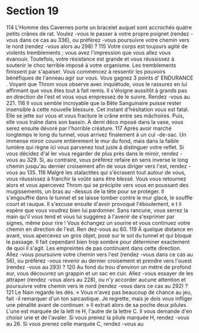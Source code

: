 # Section 19

114
L'Homme des Cavernes porte un bracelet auquel sont accrochés quatre petits crânes de
rat. Voulez -vous le passer à votre propre poignet (rendez -vous dans ce cas au 336), ou
préférez -vous poursuivre votre chemin vers le nord (rendez -vous alors au 298) ?
115
Votre corps est toujours agité de violents tremblements  ; vous avez l'impression que vous
allez vous évanouir. Toutefois, votre résistance est grande et vous réussissez à soutenir le
choc terrible imposé à votre  organisme. Les tremblements finissent par s'apaiser. Vous
commencez à ressentir les pouvoirs bénéfiques de l'anneau agir sur vous. Vous gagnez 3
points d' ENDURANCE . Voyant que Throm  vous observe avec inquiétude, vous le rassurez en
lui affirmant que vous êtes tout à fait remis. Il s'éloigne aussitôt à grands pas en direction
de l'est et vous vous empressez de le suivre. Rendez -vous au 221.
116
Il vous semble incroyable que la Bête Sanguinaire puisse rester insensible à cette
nouvelle blessure. Cet instant d'hésitation vous est fatal. Elle se jette sur vous et vous
fracture le crâne entre ses mâchoires. Puis, elle vous traîne dans son bassin. À demi
déco mposé dans la vase, vous serez ensuite dévoré par l'horrible créature.
117
Après avoir marché longtemps le long du tunnel, vous arrivez finalement à un cul -de-sac.
Un immense miroir couvre entièrement le mur du fond, mais dans la faible lumière qui
règne ici vous parvenez tout juste à distinguer votre reflet. Si vous décidez d'al ler vous
regarder de plus près dans le miroir, rendez -vous au 329. Si, au contraire, vous préférez
refaire en sens inverse le long chemin jusqu'au dernier croisement afin de vous diriger
vers l'est, rendez -vous au 135.
118
Malgré les stalactites qui s'écrasent tout autour de vous, vous réussissez à franchir la
voûte sans être blessé. Vous vous retournez alors et vous apercevez Throm  qui se
précipite vers vous en poussant des mugissements, un bras au -dessus de la tête pour se
protéger. Il s'engouffre dans le tunnel et se laisse tomber contre le mur glacé, le souffle
court et rauque. Il s'excuse ensuite d'avoir provoqué l'éboulement, e t il espère que vous
voudrez bien lui pardonner. Sans rancune, vous serrez la main qu'il vous tend et vous lui
suggérez à l'avenir de s'exprimer par signes, même pour rire  ! Vous échangez un sourire
et vous continuez votre chemin en direction de l'est. Ren dez-vous au 60.
119
À quelque distance en avant, vous apercevez un gros objet, posé sur le sol du tunnel et
qui bloque le passage. Il fait cependant bien trop sombre pour déterminer exactement de
quoi il s'agit. Les empreintes de pas continuent dans cette direction. Allez -vous
poursuivre votre chemin vers l'est (rendez -vous dans ce cas au 56), ou préférez -vous
revenir au dernier croisement et prendre vers l'ouest (rendez -vous au 293) ?
120
Au fond du trou d'environ un mètre de profond eur, vous découvrez un grappin et un sac
en cuir. Allez -vous essayer de les attraper (rendez -vous alors au 228), ou n'y accorder
aucune attention et poursuivre votre chemin vers le nord (rendez -vous dans ce cas au
292) ?
121
Le Nain regarde les dés. «  Vous n'avez pas beaucoup de chance au jeu, fait -il remarquer
d'un ton sarcastique. Je regrette, mais je dois vous infliger une pénalité avant de
continuer.  » Il extrait alors de sa poche deux pilules. L'une est marquée de la lett re H,
l'autre de la lettre C. Il vous demande d'en choisir une et de l'avaler. Si vous prenez la
pilule marquée H, rendez -vous au 26. Si vous prenez celle marquée C, rendez -vous au